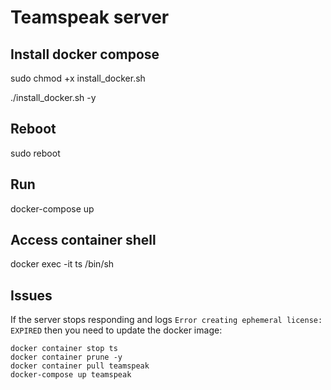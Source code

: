 # Teamspeak server

## Install docker compose
sudo chmod +x install_docker.sh

./install_docker.sh -y

## Reboot
sudo reboot

## Run
docker-compose up

## Access container shell
docker exec -it ts /bin/sh

## Issues
If the server stops responding and logs ```Error creating ephemeral license: EXPIRED``` then you need to update the docker image:
```
docker container stop ts
docker container prune -y
docker container pull teamspeak
docker-compose up teamspeak
```
